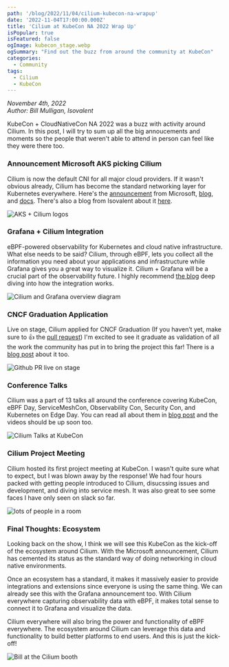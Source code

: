 ```yaml
---
path: '/blog/2022/11/04/cilium-kubecon-na-wrapup'
date: '2022-11-04T17:00:00.000Z'
title: 'Cilium at KubeCon NA 2022 Wrap Up'
isPopular: true
isFeatured: false
ogImage: kubecon_stage.webp
ogSummary: "Find out the buzz from around the community at KubeCon"
categories:
  - Community
tags:
  - Cilium
  - KubeCon
---
```


*November 4th, 2022*  
*Author: Bill Mulligan, Isovalent*

KubeCon + CloudNativeCon NA 2022 was a buzz with activity around Cilium. In this post, I will try to sum up all the big annoucements and moments so the people that weren't able to attend in person can feel like they were there too.


### Announcement Microsoft AKS picking Cilium

Cilium is now the default CNI for all major cloud providers. If it wasn't obvious already, Cilium has become the standard networking layer for Kubernetes everywhere. Here's the [announcement](https://azure.microsoft.com/en-us/updates/public-preview-azure-cni-powered-by-cilium/) from Microsoft, [blog](https://techcommunity.microsoft.com/t5/azure-networking-blog/azure-cni-powered-by-cilium-for-azure-kubernetes-service-aks/ba-p/3662341), and [docs](https://learn.microsoft.com/en-us/azure/aks/azure-cni-powered-by-cilium). There's also a blog from Isovalent about it [here](https://isovalent.com/blog/post/azure-cni-cilium/?utm_source=website-cilium&utm_medium=referral&utm_campaign=cilium-blog). 

![AKS + Cilium logos](azure_cni_ogimage2.webp)

### Grafana + Cilium Integration

eBPF-powered observability for Kubernetes and cloud native infrastructure. What else needs to be said? Cilium, through eBPF, lets you collect all the information you need about your applications and infrastructure while Grafana gives you a great way to visualize it. Cilium + Grafana will be a crucial part of the observability future. I highly recommend [the blog](https://grafana.com/blog/2022/10/24/grafana-and-cilium-deep-ebpf-powered-observability-for-kubernetes-and-cloud-native-infrastructure/) deep diving into how the integration works.

![Cilium and Grafana overview diagram](grafanacilium.png)

### CNCF Graduation Application

Live on stage, Cilium applied for CNCF Graduation (If you haven’t yet, make sure to :+1: the [pull request](https://github.com/cncf/toc/pull/952)) I'm excited to see it graduate as validation of all the work the community has put in to bring the project this far! There is a [blog post](https://cilium.io/blog/2022/10/27/cilium-applies-for-graduation/) about it too.

![Github PR live on stage](kubecon_stage.webp)

### Conference Talks

Cilium was a part of 13 talks all around the conference covering KubeCon, eBPF Day, ServiceMeshCon, Observability Con, Security Con, and Kubernetes on Edge Day. You can read all about them in [blog post](https://cilium.io/blog/2022/10/17/cilium-kubecon-na-talks/) and the videos should be up soon too.

![Cilium Talks at KubeCon](ciliumtalksna.jpg)

### Cilium Project Meeting

Cilium hosted its first project meeting at KubeCon. I wasn't quite sure what to expect, but I was blown away by the response! We had four hours packed with getting people introduced to Cilium, disucssing issues and development, and diving into service mesh. It was also great to see some faces I have only seen on slack so far.

![lots of people in a room](projectmeeting.jpeg)

### Final Thoughts: Ecosystem

Looking back on the show, I think we will see this KubeCon as the kick-off of the ecosystem around Cilium. With the Microsoft announcement, Cilium has cemented its status as the standard way of doing networking in cloud native environments.

Once an ecosystem has a standard, it makes it massively easier to provide integrations and extensions since everyone is using the same thing. We can already see this with the Grafana announcement too. With Cilium everywhere capturing observability data with eBPF, it makes total sense to connect it to Grafana and visualize the data. 

Cilium everywhere will also bring the power and functionality of eBPF everywhere. The ecosystem around Cilium can leverage this data and functionality to build better platforms to end users. And this is just the kick-off!

![Bill at the Cilium booth](booth.png)
